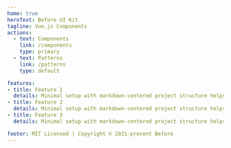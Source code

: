 ```yaml
---
home: true
heroText: Before UI Kit
tagline: Vue.js Components
actions:
  - text: Components
    link: /components
    type: primary
  - text: Patterns
    link: /patterns
    type: default

features:
- title: Feature 1
  details: Minimal setup with markdown-centered project structure helps you focus on writing.
- title: Feature 2
  details: Minimal setup with markdown-centered project structure helps you focus on writing.
- title: Feature 3
  details: Minimal setup with markdown-centered project structure helps you focus on writing.

footer: MIT Licensed | Copyright © 2021-present Before
---
```

